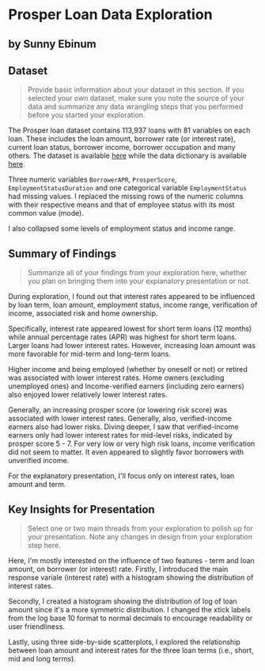 # Prosper Loan Data Exploration
## by Sunny Ebinum


## Dataset

> Provide basic information about your dataset in this section. If you selected your own dataset, make sure you note the source of your data and summarize any data wrangling steps that you performed before you started your exploration.

The Prosper loan dataset contains 113,937 loans with 81 variables on each loan. These includes the loan amount, borrower rate (or interest rate), current loan status, borrower income, borrower occupation and many others. The dataset is available [here](https://www.google.com/url?q=https://s3.amazonaws.com/udacity-hosted-downloads/ud651/prosperLoanData.csv&sa=D&ust=1581581520570000) while the data dictionary is available [here](https://www.google.com/url?q=https://docs.google.com/spreadsheet/ccc?key%3D0AllIqIyvWZdadDd5NTlqZ1pBMHlsUjdrOTZHaVBuSlE%26usp%3Dsharing&sa=D&ust=1554486256024000).

Three numeric variables `BorrowerAPR`, `ProsperScore`, `EmploymentStatusDuration` and one categorical variable `EmploymentStatus` had missing values. I replaced the missing rows of the numeric columns with their respective means and that of employee status with its most common value (mode).

I also collapsed some levels of employment status and income range.


## Summary of Findings

> Summarize all of your findings from your exploration here, whether you plan on bringing them into your explanatory presentation or not.

During exploration, I found out that interest rates appeared to be influenced by loan term, loan amount, employment status, income range, verification of income, associated risk and home ownership.

Specifically, interest rate appeared lowest for short term loans (12 months) while annual percentage rates (APR) was highest for short term loans. Larger loans had lower interest rates. However, increasing loan amount was more favorable for mid-term and long-term loans. 

Higher income and being employed (whether by oneself or not) or retired was associated with lower interest rates. Home owners (excluding unemployed ones) and Income-verified earners (including zero earners) also enjoyed lower relatively lower interest rates.

Generally, an increasing prosper score (or lowering risk score) was associated with lower interest rates. Generally, also, verified-income earners also had lower risks. Diving deeper, I saw that verified-income earners only had lower interest rates for mid-level risks, indicated by prosper score 5 - 7. For very low or very high risk loans, income verification did not seem to matter. It even appeared to slightly favor borrowers with unverified income.

For the explanatory presentation, I'll focus only on interest rates, loan amount and term.


## Key Insights for Presentation

> Select one or two main threads from your exploration to polish up for your presentation. Note any changes in design from your exploration step here.

Here, I'm mostly interested on the influence of two features - term and loan amount, on borrower (or interest) rate. Firstly, I introduced the main response variale (interest rate) with a histogram showing the distribution of interest rates.

Secondly, I created a histogram showing the distribution of log of loan amount since it's a more symmetric distribution. I changed the xtick labels from the log base 10 format to normal decimals to encourage readability or user friendliness.

Lastly, using three side-by-side scatterplots, I explored the relationship between loan amount and interest rates for the three loan terms (i.e., short, mid and long terms). 

